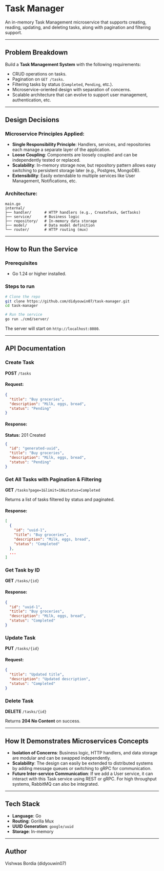 # Task Manager

An in-memory Task Management microservice that supports creating, reading, updating, and deleting tasks, along with pagination and filtering support.

---

## Problem Breakdown

Build a **Task Management System** with the following requirements:
- CRUD operations on tasks.
- Pagination on `GET /tasks`.
- Filtering tasks by status (`Completed`, `Pending`, etc.).
- Microservice-oriented design with separation of concerns.
- Scalable architecture that can evolve to support user management, authentication, etc.

---

## Design Decisions

### Microservice Principles Applied:
- **Single Responsibility Principle**: Handlers, services, and repositories each manage a separate layer of the application.
- **Loose Coupling**: Components are loosely coupled and can be independently tested or replaced.
- **Scalability**: In-memory storage now, but repository pattern allows easy switching to persistent storage later (e.g., Postgres, MongoDB).
- **Extensibility**: Easily extendable to multiple services like User Management, Notifications, etc.

### Architecture:
```
main.go
internal/
├── handler/      # HTTP handlers (e.g., CreateTask, GetTasks)
├── service/      # Business logic
├── repository/   # In-memory data storage
├── model/        # Data model definition
└── router/       # HTTP routing (mux)
```

---

## How to Run the Service

### Prerequisites
- Go 1.24 or higher installed.

### Steps to run

```bash
# Clone the repo
git clone https://github.com/didyouwin07/task-manager.git
cd task-manager

# Run the service
go run ./cmd/server/
```

The server will start on `http://localhost:8080`.

---

## API Documentation

### Create Task
**POST** `/tasks`

#### Request:
```json
{
  "title": "Buy groceries",
  "description": "Milk, eggs, bread",
  "status": "Pending"
}
```

#### Response:
**Status:** 201 Created
```json
{
  "id": "generated-uuid",
  "title": "Buy groceries",
  "description": "Milk, eggs, bread",
  "status": "Pending"
}
```

### Get All Tasks with Pagination & Filtering
**GET** `/tasks?page=1&limit=10&status=Completed`

Returns a list of tasks filtered by status and paginated.

#### Response:
```json
[
  {
    "id": "uuid-1",
    "title": "Buy groceries",
    "description": "Milk, eggs, bread",
    "status": "Completed"
  },
  ...
]
```

### Get Task by ID
**GET** `/tasks/{id}`

#### Response:
```json
{
  "id": "uuid-1",
  "title": "Buy groceries",
  "description": "Milk, eggs, bread",
  "status": "Completed"
}
```

### Update Task
**PUT** `/tasks/{id}`

#### Request:
```json
{
  "title": "Updated title",
  "description": "Updated description",
  "status": "Completed"
}
```

### Delete Task
**DELETE** `/tasks/{id}`

Returns **204 No Content** on success.

---

## How It Demonstrates Microservices Concepts

- **Isolation of Concerns**: Business logic, HTTP handlers, and data storage are modular and can be swapped independently.
- **Scalability**: The design can easily be extended to distributed systems by adding message queues or switching to gRPC for communication.
- **Future Inter-service Communication**: If we add a User service, it can interact with this Task service using REST or gRPC. For high throughput systems, RabbitMQ can also be integrated.

---

## Tech Stack

- **Language**: Go
- **Routing**: Gorilla Mux
- **UUID Generation**: `google/uuid`
- **Storage**: In-memory

---

## Author

Vishwas Bordia (didyouwin07)
```

